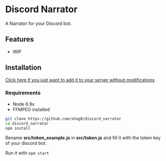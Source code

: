 # Discord Narrator
A Narrator for your Discord bot.

## Features
- WIP

## Installation
[Click here if you just want to add it to your server without modifications](https://discordapp.com/oauth2/authorize?&client_id=314725199440379904&scope=bot&permissions=0)

### Requirements
- Node 6.9x
- FFMPEG installed

```bash
git clone https://github.com/shug0/discord_narrator
cd discord_narrator
npm install
```

Rename  **src/token_example.js** in **src/token.js** and fill it with the token key of your discord bot.

Run it with `npm start`
